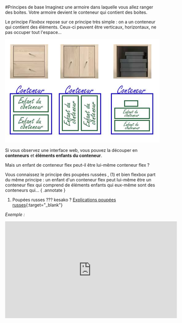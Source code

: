 #Principes de base
Imaginez une armoire dans laquelle vous allez ranger des boites.  Votre armoire devient le conteneur qui contient des boites.

Le principe *Flexbox* repose sur ce principe très simple : on a un conteneur qui contient des éléments.  Ceux-ci peuvent être verticaux, horizontaux, ne pas occuper tout l'espace...

![Principe Flexbox](../img/08_cssFlex/flex-analogie.jpg) 

Si vous observez une interface web, vous pouvez la découper en **conteneurs** et **éléments enfants du conteneur**.

Mais un enfant de conteneur flex peut-il être lui-même conteneur flex ?


Vous connaissez le principe des poupées russées , (1) et bien flexbox part du même principe : un enfant d'un conteneur flex peut lui-même être un conteneur flex qui comprend de éléments enfants qui eux-même sont des conteneurs qui...
{ .annotate }

1.    Poupées russes ??? kesako ? [Explications poupées russes](https://fr.wikipedia.org/wiki/Poup%C3%A9e_russe){:target="_blank"}

*Exemple :*

<iframe width="560" height="315" src="https://www.youtube.com/embed/I1Pwb3jF5Jk?si=_J7D5XhovqY8fP6J" title="YouTube video player" frameborder="0" allow="accelerometer; autoplay; clipboard-write; encrypted-media; gyroscope; picture-in-picture; web-share" referrerpolicy="strict-origin-when-cross-origin" allowfullscreen></iframe>


